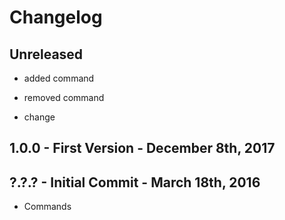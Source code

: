 # Changelog

## Unreleased

* added command
- removed command
+ change

## 1.0.0 - First Version - December 8th, 2017

## ?.?.? - Initial Commit - March 18th, 2016

* Commands
